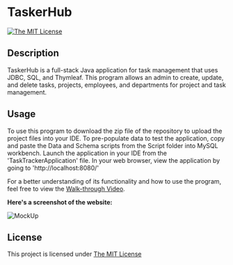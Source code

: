 # TaskerHub
 [![The MIT License](https://img.shields.io/badge/License-MIT-yellow.svg)](https://opensource.org/licenses/MIT)

## Description
TaskerHub is a full-stack Java application for task management that uses JDBC, SQL, and Thymleaf. This program allows an admin to create, update, and delete tasks, projects, 
employees, and departments for project and task management.


## Usage
To use this program to download the zip file of the repository to upload the project files into your IDE. To pre-populate data to test the application, copy and paste the Data and     Schema scripts from the Script folder into MySQL workbench. Launch the application in your IDE from the 'TaskTrackerApplication' file. In your web browser, view the application by 
going to 'http://localhost:8080/'

For a better understanding of its functionality and how to use the program, feel free to view the [Walk-through Video](https://watch.screencastify.com/v/VQDZpbuMN6kgBjh21NRp).

**Here's a screenshot of the website:**

![MockUp](./images/)


## License
This project is licensed under [The MIT License](https://opensource.org/licenses/MIT)




